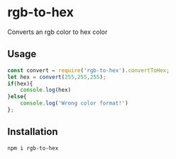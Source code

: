 # rgb-to-hex
Converts an rgb color to hex color



## Usage

```javascript
const convert = require('rgb-to-hex').convertToHex;
let hex = convert(255,255,255);
if(hex){
    console.log(hex)
}else{
    console.log('Wrong color format!')
};
```

## Installation

```
npm i rgb-to-hex
```

